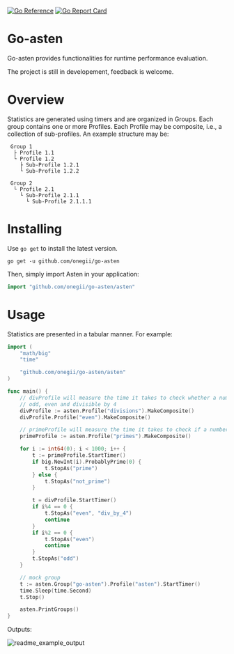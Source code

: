 [![Go Reference](https://pkg.go.dev/badge/github.com/onegii/go-asten/asten.svg)](https://pkg.go.dev/github.com/onegii/go-asten/asten)
[![Go Report Card](https://goreportcard.com/badge/github.com/onegii/go-asten)](https://goreportcard.com/report/github.com/onegii/go-asten)

# Go-asten
Go-asten provides functionalities for runtime performance evaluation.
  
The project is still in developement, feedback is welcome.

# Overview
Statistics are generated using timers and are organized in Groups.
Each group contains one or more Profiles.
Each Profile may be composite, i.e., a collection of sub-profiles.
An example structure may be:

```
 Group 1
  ├ Profile 1.1
  └ Profile 1.2
    ├ Sub-Profile 1.2.1
    └ Sub-Profile 1.2.2

 Group 2
  └ Profile 2.1
    └ Sub-Profile 2.1.1
      └ Sub-Profile 2.1.1.1
```

# Installing
Use `go get` to install the latest version.

```
go get -u github.com/onegii/go-asten
```
Then, simply import Asten in your application:
```go
import "github.com/onegii/go-asten/asten"

```

# Usage
Statistics are presented in a tabular manner. For example:

```go
import (
	"math/big"
	"time"

	"github.com/onegii/go-asten/asten"
)

func main() {
	// divProfile will measure the time it takes to check whether a number is
	// odd, even and divisible by 4
	divProfile := asten.Profile("divisions").MakeComposite()
	divProfile.Profile("even").MakeComposite()

	// primeProfile will measure the time it takes to check if a number is prime
	primeProfile := asten.Profile("primes").MakeComposite()

	for i := int64(0); i < 1000; i++ {
		t := primeProfile.StartTimer()
		if big.NewInt(i).ProbablyPrime(0) {
			t.StopAs("prime")
		} else {
			t.StopAs("not_prime")
		}

		t = divProfile.StartTimer()
		if i%4 == 0 {
			t.StopAs("even", "div_by_4")
			continue
		}
		if i%2 == 0 {
			t.StopAs("even")
			continue
		}
		t.StopAs("odd")
	}

	// mock group
	t := asten.Group("go-asten").Profile("asten").StartTimer()
	time.Sleep(time.Second)
	t.Stop()

	asten.PrintGroups()
}

```
  
Outputs:  

![readme_example_output](https://github.com/onegii/go-asten/assets/111180807/463a31a3-bd7f-4ab5-a1c7-6ee09c97bbaf)
